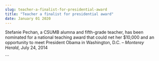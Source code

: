 ```yaml
---
slug: teacher-a-finalist-for-presidential-award
title: "Teacher a finalist for presidential award"
date: January 01 2020
---
```


 
<p>
  Stefanie Pechan, a CSUMB alumna and fifth-grade teacher, has been nominated
  for a national teaching award that could net her $10,000 and an opportunity to
  meet President Obama in Washington, D.C. – <em>Monterey Herald</em>, July 24,
  2014
</p>
```
